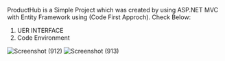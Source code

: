 ProductHub is a Simple Project which was created by using ASP.NET MVC with Entity Framework using (Code First Approch).
Check Below:

1) UER INTERFACE
2) Code Environment
   
![Screenshot (912)](https://github.com/user-attachments/assets/e34ad3f7-b561-41e8-941c-66a23817f7ac)
![Screenshot (913)](https://github.com/user-attachments/assets/edb9dfab-fabe-43d3-aa61-055196d5e406)
